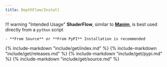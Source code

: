```yaml
---
title: DepthFlow/Install
---
```


!!! warning "Intended Usage"
    **ShaderFlow**, similar to [**Manim**](https://github.com/3b1b/manim), is best used directly from a `python` script

    - **From Source** or **From PyPI** Installation is recommended

{% include-markdown "include/get/index.md" %}
{% include-markdown "include/get/releases.md" %}
{% include-markdown "include/get/pypi.md" %}
{% include-markdown "include/get/source.md" %}
